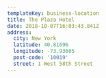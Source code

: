 ```yaml
---
templateKey: business-location
title: The Plaza Hotel
date: 2018-10-07T16:03:43.841Z
address:
  city: New York
  latitude: 40.81696
  longitude: -73.93605
  post-code: '10019'
  street: 1 West 58th Street
---
```


